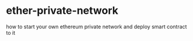 # ether-private-network
how to start your own ethereum private network and deploy smart contract to it
